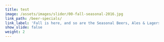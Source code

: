 ```yaml
---
title: test
image: /assets/images/slider/00-fall-seasonal-2016.jpg
link_path: /beer-specials/
link_label: 'Fall is here, and so are the Seasonal Beers, Ales & Lagers!'
show_slide: false
weight: 2
---
```

